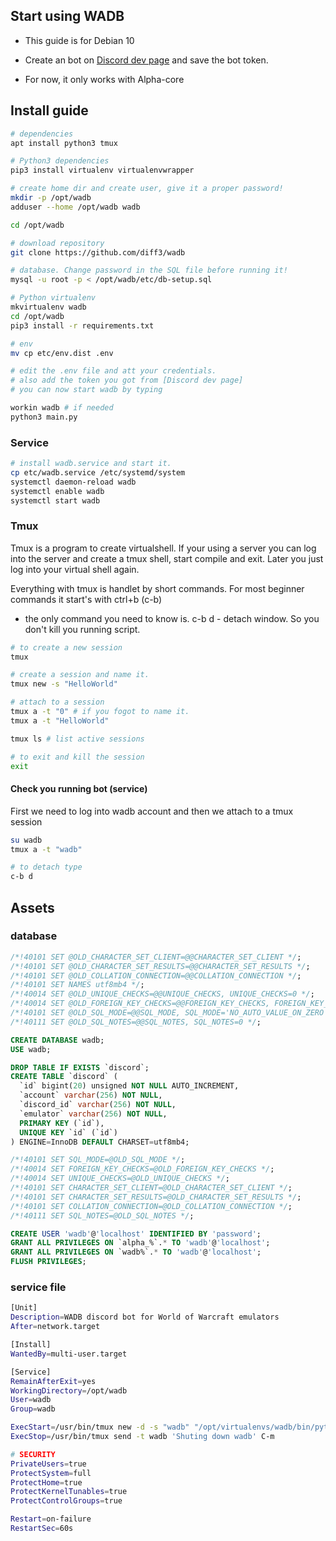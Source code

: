 ## Start using WADB



- This guide is for Debian 10

- Create an bot on [Discord dev page](https://discord.com/developers/applications) and save the bot token.

- For now, it only works with Alpha-core

  

## Install guide



```Bash
# dependencies
apt install python3 tmux

# Python3 dependencies
pip3 install virtualenv virtualenvwrapper

# create home dir and create user, give it a proper password!
mkdir -p /opt/wadb
adduser --home /opt/wadb wadb

cd /opt/wadb

# download repository
git clone https://github.com/diff3/wadb

# database. Change password in the SQL file before running it!
mysql -u root -p < /opt/wadb/etc/db-setup.sql

# Python virtualenv
mkvirtualenv wadb
cd /opt/wadb
pip3 install -r requirements.txt

# env
mv cp etc/env.dist .env

# edit the .env file and att your credentials.
# also add the token you got from [Discord dev page]
# you can now start wadb by typing

workin wadb # if needed
python3 main.py
```



### Service



```Bash
# install wadb.service and start it.
cp etc/wadb.service /etc/systemd/system
systemctl daemon-reload wadb
systemctl enable wadb
systemctl start wadb
```



### Tmux



Tmux is a program to create virtualshell. If your using a server you can log into the server and create a tmux shell, start compile and exit. Later you just log into your virtual shell again.



Everything with tmux is handlet by short commands. For most beginner commands it start's with ctrl+b (c-b)

- the only command you need to know is. c-b d - detach window. So you don't kill you running script.



```bash
# to create a new session
tmux

# create a session and name it. 
tmux new -s "HelloWorld"

# attach to a session
tmux a -t "0" # if you fogot to name it. 
tmux a -t "HelloWorld"

tmux ls # list active sessions

# to exit and kill the session
exit
```



#### Check you running bot (service)



First we need to log into wadb account and then we attach to a tmux session

```bash
su wadb
tmux a -t "wadb"

# to detach type
c-b d
```





## Assets

### database

```sql
/*!40101 SET @OLD_CHARACTER_SET_CLIENT=@@CHARACTER_SET_CLIENT */;
/*!40101 SET @OLD_CHARACTER_SET_RESULTS=@@CHARACTER_SET_RESULTS */;
/*!40101 SET @OLD_COLLATION_CONNECTION=@@COLLATION_CONNECTION */;
/*!40101 SET NAMES utf8mb4 */;
/*!40014 SET @OLD_UNIQUE_CHECKS=@@UNIQUE_CHECKS, UNIQUE_CHECKS=0 */;
/*!40014 SET @OLD_FOREIGN_KEY_CHECKS=@@FOREIGN_KEY_CHECKS, FOREIGN_KEY_CHECKS=0 */;
/*!40101 SET @OLD_SQL_MODE=@@SQL_MODE, SQL_MODE='NO_AUTO_VALUE_ON_ZERO' */;
/*!40111 SET @OLD_SQL_NOTES=@@SQL_NOTES, SQL_NOTES=0 */;

CREATE DATABASE wadb;
USE wadb;

DROP TABLE IF EXISTS `discord`;
CREATE TABLE `discord` (
  `id` bigint(20) unsigned NOT NULL AUTO_INCREMENT,
  `account` varchar(256) NOT NULL,
  `discord_id` varchar(256) NOT NULL,
  `emulator` varchar(256) NOT NULL,
  PRIMARY KEY (`id`),
  UNIQUE KEY `id` (`id`)
) ENGINE=InnoDB DEFAULT CHARSET=utf8mb4;

/*!40101 SET SQL_MODE=@OLD_SQL_MODE */;
/*!40014 SET FOREIGN_KEY_CHECKS=@OLD_FOREIGN_KEY_CHECKS */;
/*!40014 SET UNIQUE_CHECKS=@OLD_UNIQUE_CHECKS */;
/*!40101 SET CHARACTER_SET_CLIENT=@OLD_CHARACTER_SET_CLIENT */;
/*!40101 SET CHARACTER_SET_RESULTS=@OLD_CHARACTER_SET_RESULTS */;
/*!40101 SET COLLATION_CONNECTION=@OLD_COLLATION_CONNECTION */;
/*!40111 SET SQL_NOTES=@OLD_SQL_NOTES */;

CREATE USER 'wadb'@'localhost' IDENTIFIED BY 'password';
GRANT ALL PRIVILEGES ON `alpha_%`.* TO 'wadb'@'localhost';
GRANT ALL PRIVILEGES ON `wadb%`.* TO 'wadb'@'localhost';
FLUSH PRIVILEGES;
```



### service file

```Bash
[Unit]
Description=WADB discord bot for World of Warcraft emulators
After=network.target

[Install]
WantedBy=multi-user.target

[Service]
RemainAfterExit=yes
WorkingDirectory=/opt/wadb
User=wadb
Group=wadb

ExecStart=/usr/bin/tmux new -d -s "wadb" "/opt/virtualenvs/wadb/bin/python3 main.py"
ExecStop=/usr/bin/tmux send -t wadb 'Shuting down wadb' C-m

# SECURITY
PrivateUsers=true 
ProtectSystem=full 
ProtectHome=true 
ProtectKernelTunables=true 
ProtectControlGroups=true

Restart=on-failure
RestartSec=60s
```
